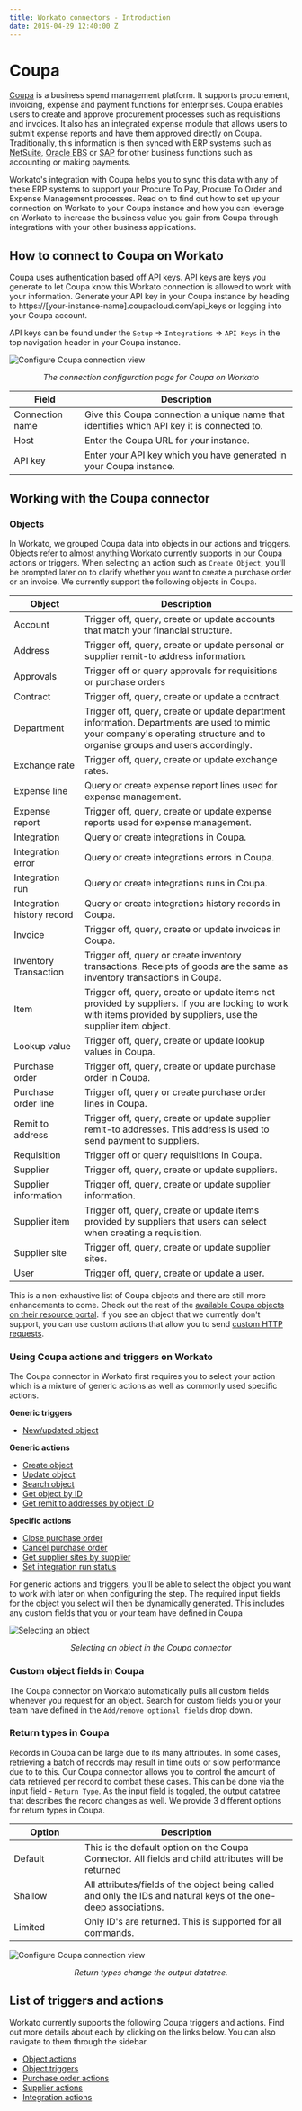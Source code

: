 ```yaml
---
title: Workato connectors - Introduction
date: 2019-04-29 12:40:00 Z
---
```

# Coupa
[Coupa](https://www.coupa.com/) is a business spend management platform. It supports procurement, invoicing, expense and payment functions for enterprises. Coupa enables users to create and approve procurement processes such as requisitions and invoices. It also has an integrated expense module that allows users to submit expense reports and have them approved directly on Coupa. Traditionally, this information is then synced with ERP systems such as [NetSuite](/connectors/netsuite.md), [Oracle EBS](/connectors/oracle-ebs.md) or [SAP](/connectors/sap.md) for other business functions such as accounting or making payments.

Workato's integration with Coupa helps you to sync this data with any of these ERP systems to support your Procure To Pay, Procure To Order and Expense Management processes. Read on to find out how to set up your connection on Workato to your Coupa instance and how you can leverage on Workato to increase the business value you gain from Coupa through integrations with your other business applications.

## How to connect to Coupa on Workato
Coupa uses authentication based off API keys. API keys are keys you generate to let Coupa know this Workato connection is allowed to work with your information. Generate your API key in your Coupa instance by heading to https://[your-instance-name].coupacloud.com/api_keys or logging into your Coupa account.

API keys can be found under the `Setup` => `Integrations` => `API Keys` in the top navigation header in your Coupa instance.

![Configure Coupa connection view](~@img/coupa/connection.png)
<center><i>The connection configuration page for Coupa on Workato</i></center>

<table class="unchanged rich-diff-level-one">
  <thead>
    <tr>
        <th width='25%'>Field</th>
        <th>Description</th>
    </tr>
  </thead>
  <tbody>
    <tr>
      <td>Connection name</td>
      <td>Give this Coupa connection a unique name that identifies which API key it is connected to.</td>
    </tr>
    <tr>
      <td>Host</td>
      <td>Enter the Coupa URL for your instance.</td>
    </tr>
    <tr>
      <td>API key</td>
      <td>Enter your API key which you have generated in your Coupa instance.</td>
    </tr>
  </tbody>
</table>

## Working with the Coupa connector

### Objects
In Workato, we grouped Coupa data into objects in our actions and triggers. Objects refer to almost anything Workato currently supports in our Coupa actions or triggers. When selecting an action such as `Create Object`, you'll be prompted later on to clarify whether you want to create a purchase order or an invoice. We currently support the following objects in Coupa.

<table class="unchanged rich-diff-level-one">
  <thead>
    <tr>
        <th width='25%'>Object</th>
        <th>Description</th>
    </tr>
  </thead>
  <tbody>
    <tr>
      <td>Account</td>
      <td>Trigger off, query, create or update  accounts that match your financial structure.</td>
    </tr>
    <tr>
      <td>Address</td>
      <td>Trigger off, query, create or update personal or supplier remit-to address information.</td>
    </tr>
    <tr>
      <td>Approvals</td>
      <td>Trigger off or query approvals for requisitions or purchase orders</td>
    </tr>
    <tr>
      <td>Contract</td>
      <td>Trigger off, query, create or update a contract.</td>
    </tr>
    <tr>
      <td>Department</td>
      <td>Trigger off, query, create or update department information. Departments are used to mimic your company's operating structure and to organise groups and users accordingly.</td>
    </tr>
    <tr>
      <td>Exchange rate</td>
      <td>Trigger off, query, create or update exchange rates.</td>
    </tr>
    <tr>
      <td>Expense line</td>
      <td>Query or create expense report lines used for expense management.</td>
    </tr>
    <tr>
      <td>Expense report</td>
      <td>Trigger off, query, create or update expense reports used for expense management.</td>
    </tr>
    <tr>
      <td>Integration</td>
      <td>Query or create integrations in Coupa.</td>
    </tr>
    <tr>
      <td>Integration error</td>
      <td>Query or create integrations errors in Coupa.</td>
    </tr>
    <tr>
      <td>Integration run</td>
      <td>Query or create integrations runs in Coupa.</td>
    </tr>
    <tr>
      <td>Integration history record</td>
      <td>Query or create integrations history records in Coupa.</td>
    </tr>
    <tr>
      <td>Invoice</td>
      <td>Trigger off, query, create or update invoices in Coupa.</td>
    </tr>
    <tr>
      <td>Inventory Transaction</td>
      <td>Trigger off, query or create inventory transactions. Receipts of goods are the same as inventory transactions in Coupa.</td>
    </tr>
    <tr>
      <td>Item</td>
      <td>Trigger off, query, create or update items not provided by suppliers. If you are looking to work with items provided by suppliers, use the supplier item object.</td>
    </tr>
    <tr>
      <td>Lookup value</td>
      <td>Trigger off, query, create or update lookup values in Coupa.</td>
    </tr>
    <tr>
      <td>Purchase order</td>
      <td>Trigger off, query, create or update purchase order in Coupa.</td>
    </tr>
    <tr>
      <td>Purchase order line</td>
      <td>Trigger off, query or create purchase order lines in Coupa.</td>
    </tr>
    <tr>
      <td>Remit to address</td>
      <td>Trigger off, query, create or update supplier remit-to addresses. This address is used to send payment to suppliers.</td>
    </tr>
    <tr>
      <td>Requisition</td>
      <td>Trigger off or query requisitions in Coupa.</td>
    </tr>
    <tr>
      <td>Supplier</td>
      <td>Trigger off, query, create or update suppliers.</td>
    </tr>
    <tr>
      <td>Supplier information</td>
      <td>Trigger off, query, create or update supplier information.</td>
    </tr>
    <tr>
      <td>Supplier item</td>
      <td>Trigger off, query, create or update items provided by suppliers that users can select when creating a requisition.</td>
    </tr>
    <tr>
      <td>Supplier site</td>
      <td>Trigger off, query, create or update supplier sites.</td>
    </tr>
    <tr>
      <td>User</td>
      <td>Trigger off, query, create or update a user.</td>
    </tr>
  </tbody>
</table>

This is a non-exhaustive list of Coupa objects and there are still more enhancements to come. Check out the rest of the [available Coupa objects on their resource portal](https://success.coupa.com/Integrate/Technical_Documentation/API/Resources). If you see an object that we currently don't support, you can use custom actions that allow you to send [custom HTTP requests](/developing-connectors/custom-actions.md).

### Using Coupa actions and triggers on Workato
The Coupa connector in Workato first requires you to select your action which is a mixture of generic actions as well as commonly used specific actions.

**Generic triggers**
- [New/updated object](/connectors/coupa/object-triggers.md)

**Generic actions**
- [Create object](/connectors/coupa/object-actions.md)
- [Update object](/connectors/coupa/object-actions.md)
- [Search object](/connectors/coupa/object-actions.md)
- [Get object by ID](/connectors/coupa/object-actions.md)
- [Get remit to addresses by object ID](/connectors/coupa/object-actions.md)

**Specific actions**
- [Close purchase order](/connectors/coupa/purchase-order-actions.md)
- [Cancel purchase order](/connectors/coupa/purchase-order-actions.md)
- [Get supplier sites by supplier](/connectors/coupa/supplier-actions.md)
- [Set integration run status](/connectors/coupa/integration-action.md)

For generic actions and triggers, you'll be able to select the object you want to work with later on when configuring the step. The required input fields for the object you select will then be dynamically generated. This includes any custom fields that you or your team have defined in Coupa

![Selecting an object](~@img/coupa/selecting-object.gif)
<center><i>Selecting an object in the Coupa connector</i></center>


### Custom object fields in Coupa
The Coupa connector on Workato automatically pulls all custom fields whenever you request for an object. Search for custom fields you or your team have defined in the `Add/remove optional fields` drop down.

### Return types in Coupa
Records in Coupa can be large due to its many attributes. In some cases, retrieving a batch of records may result in time outs or slow performance due to to this. Our Coupa connector allows you to control the amount of data retrieved per record to combat these cases. This can be done via the input field - `Return Type`. As the input field is toggled, the output datatree that describes the record changes as well. We provide 3 different options for return types in Coupa. 

<table class="unchanged rich-diff-level-one">
  <thead>
    <tr>
        <th width='25%'>Option</th>
        <th>Description</th>
    </tr>
  </thead>
  <tbody>
    <tr>
      <td>Default</td>
      <td>This is the default option on the Coupa Connector. All fields and child attributes will be returned</td>
    </tr>
    <tr>
      <td>Shallow</td>
      <td>All attributes/fields of the object being called and only the IDs and natural keys of the one-deep associations.</td>
    </tr>
    <tr>
      <td>Limited</td>
      <td>Only ID's are returned. This is supported for all commands.</td>
    </tr>
  </tbody>
</table>

![Configure Coupa connection view](~@img/coupa/return_type.gif)
<center><i>Return types change the output datatree.</i></center>

## List of triggers and actions
Workato currently supports the following Coupa triggers and actions. Find out more details about each by clicking on the links below. You can also navigate to them through the sidebar.

  * [Object actions](/connectors/coupa/object-actions.md)
  * [Object triggers](/connectors/coupa/object-triggers.md)
  * [Purchase order actions](/connectors/coupa/purchase-order-actions.md)
  * [Supplier actions](/connectors/coupa/supplier-actions.md)
  * [Integration actions](/connectors/coupa/integration-action.md)
